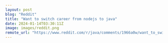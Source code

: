 ```yaml
---
layout: post
blog: "Reddit"
title: "Want to switch career from nodejs to java"
date: 2024-01-14T03:30:11Z
image: images/reddit.png
remote_url: "https://www.reddit.com/r/java/comments/1966a0w/want_to_switch_career_from_nodejs_to_java/"
---
```

